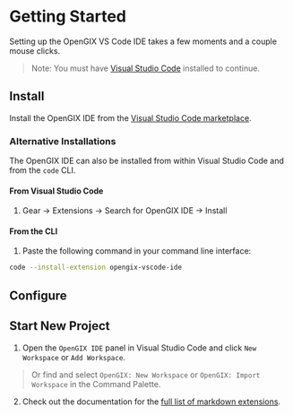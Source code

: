 # Getting Started

Setting up the OpenGIX VS Code IDE takes a few moments and a couple mouse clicks.

> Note: You must have [Visual Studio Code](https://code.visualstudio.com) installed to continue.

## Install

Install the OpenGIX IDE from the [Visual Studio Code marketplace](https://marketplace.visualstudio.com/VSCode).

### Alternative Installations

The OpenGIX IDE can also be installed from within Visual Studio Code and from the `code` CLI.

#### From Visual Studio Code

1. Gear -> Extensions -> Search for OpenGIX IDE -> Install

#### From the CLI

1. Paste the following command in your command line interface:

```sh
code --install-extension opengix-vscode-ide
```

## Configure

## Start New Project

1. Open the `OpenGIX IDE` panel in Visual Studio Code and click `New Workspace` or `Add Workspace`.

> Or find and select `OpenGIX: New Workspace` or `OpenGIX: Import Workspace` in the Command Palette.

2. Check out the documentation for the [full list of markdown extensions](https://vitepress.dev/guide/markdown).
